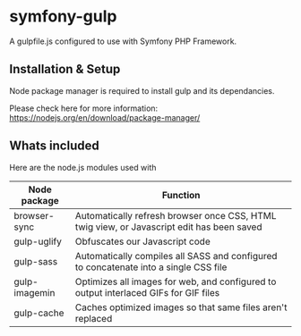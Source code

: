 # symfony-gulp
A gulpfile.js configured to use with Symfony PHP Framework.

## Installation & Setup ##

Node package manager is required to install gulp and its dependancies. 

Please check here for more information:
https://nodejs.org/en/download/package-manager/

## Whats included ##

Here are the node.js modules used with 

Node package      | Function
------------------|-------------------------------------------------------------------------------------------
browser-sync      | Automatically refresh browser once CSS, HTML twig view, or Javascript edit has been saved
gulp-uglify       | Obfuscates our Javascript code
gulp-sass         | Automatically compiles all SASS and configured to concatenate into a single CSS file
gulp-imagemin     | Optimizes all images for web, and configured to output interlaced GIFs for GIF files
gulp-cache        | Caches optimized images so that same files aren't replaced

